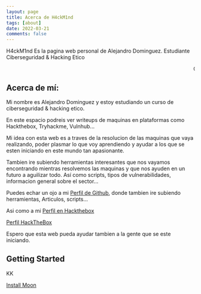 ```yaml
---
layout: page
title: Acerca de H4ckM1nd
tags: [about]
date: 2022-03-21
comments: false
---
```

    
H4ckM1nd Es la pagina web personal de Alejandro Dominguez. Estudiante Ciberseguridad & Hacking Etico

<MARQUEE> Ciberseguridad & Hacking Ético </MARQUEE>

## Acerca de mí:

<span class="typed" data-typed-items="Designer, Developer, Freelancer, Photographer"></span>




Mi nombre es Alejandro Dominguez y estoy estudiando un curso de ciberseguridad & hacking etico.

En este espacio podreis ver writeups de maquinas en plataformas como Hackthebox, Tryhackme, Vulnhub...

Mi idea con esta web es a traves de la resolucion de las maquinas que vaya realizando, poder plasmar lo que voy aprendiendo y ayudar a los que se esten iniciando en este mundo tan apasionante.

Tambien ire subiendo herramientas interesantes que nos vayamos encontrando mientras resolvemos las maquinas y que nos ayuden en un futuro a aguilizar todo. Así como scripts, tipos de vulnerabilidades, informacion general sobre el sector... 

Puedes echar un ojo a mi [Perfil de Github](https://github.com/H4ckM1nd), donde tambien ire subiendo herramientas, Articulos, scripts...

Asi como a mi [Perfil en Hackthebox](https://www.hackthebox.com/badge/image/1021449)

[Perfil HackTheBox](https://www.hackthebox.com/users/profile/1021449)

Espero que esta web pueda ayudar tambien a la gente que se este iniciando.



## Getting Started
KK
      
[Install Moon](https://github.com/TaylanTatli/Moon)
